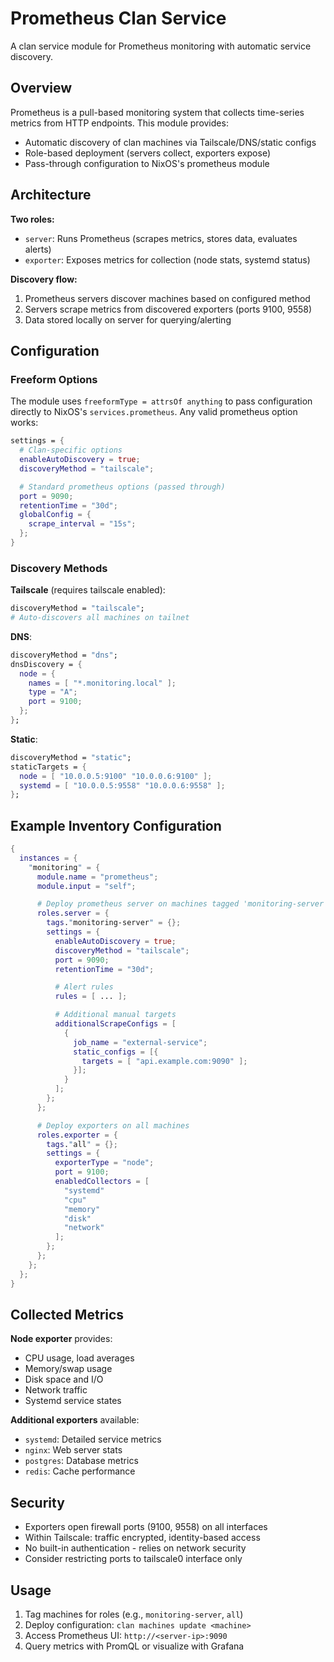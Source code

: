 # Prometheus Clan Service

A clan service module for Prometheus monitoring with automatic service discovery.

## Overview

Prometheus is a pull-based monitoring system that collects time-series metrics from HTTP endpoints. This module provides:

- Automatic discovery of clan machines via Tailscale/DNS/static configs
- Role-based deployment (servers collect, exporters expose)
- Pass-through configuration to NixOS's prometheus module

## Architecture

**Two roles:**

- `server`: Runs Prometheus (scrapes metrics, stores data, evaluates alerts)
- `exporter`: Exposes metrics for collection (node stats, systemd status)

**Discovery flow:**

1. Prometheus servers discover machines based on configured method
1. Servers scrape metrics from discovered exporters (ports 9100, 9558)
1. Data stored locally on server for querying/alerting

## Configuration

### Freeform Options

The module uses `freeformType = attrsOf anything` to pass configuration directly to NixOS's `services.prometheus`. Any valid prometheus option works:

```nix
settings = {
  # Clan-specific options
  enableAutoDiscovery = true;
  discoveryMethod = "tailscale";

  # Standard prometheus options (passed through)
  port = 9090;
  retentionTime = "30d";
  globalConfig = {
    scrape_interval = "15s";
  };
}
```

### Discovery Methods

**Tailscale** (requires tailscale enabled):

```nix
discoveryMethod = "tailscale";
# Auto-discovers all machines on tailnet
```

**DNS**:

```nix
discoveryMethod = "dns";
dnsDiscovery = {
  node = {
    names = [ "*.monitoring.local" ];
    type = "A";
    port = 9100;
  };
};
```

**Static**:

```nix
discoveryMethod = "static";
staticTargets = {
  node = [ "10.0.0.5:9100" "10.0.0.6:9100" ];
  systemd = [ "10.0.0.5:9558" "10.0.0.6:9558" ];
};
```

## Example Inventory Configuration

```nix
{
  instances = {
    "monitoring" = {
      module.name = "prometheus";
      module.input = "self";

      # Deploy prometheus server on machines tagged 'monitoring-server'
      roles.server = {
        tags."monitoring-server" = {};
        settings = {
          enableAutoDiscovery = true;
          discoveryMethod = "tailscale";
          port = 9090;
          retentionTime = "30d";

          # Alert rules
          rules = [ ... ];

          # Additional manual targets
          additionalScrapeConfigs = [
            {
              job_name = "external-service";
              static_configs = [{
                targets = [ "api.example.com:9090" ];
              }];
            }
          ];
        };
      };

      # Deploy exporters on all machines
      roles.exporter = {
        tags."all" = {};
        settings = {
          exporterType = "node";
          port = 9100;
          enabledCollectors = [
            "systemd"
            "cpu"
            "memory"
            "disk"
            "network"
          ];
        };
      };
    };
  };
}
```

## Collected Metrics

**Node exporter** provides:

- CPU usage, load averages
- Memory/swap usage
- Disk space and I/O
- Network traffic
- Systemd service states

**Additional exporters** available:

- `systemd`: Detailed service metrics
- `nginx`: Web server stats
- `postgres`: Database metrics
- `redis`: Cache performance

## Security

- Exporters open firewall ports (9100, 9558) on all interfaces
- Within Tailscale: traffic encrypted, identity-based access
- No built-in authentication - relies on network security
- Consider restricting ports to tailscale0 interface only

## Usage

1. Tag machines for roles (e.g., `monitoring-server`, `all`)
1. Deploy configuration: `clan machines update <machine>`
1. Access Prometheus UI: `http://<server-ip>:9090`
1. Query metrics with PromQL or visualize with Grafana
